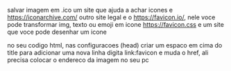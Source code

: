salvar imagem em .ico
um site que ajuda a achar icones e https://iconarchive.com/
outro site legal e o https://favicon.io/, nele voce pode transformar img, texto ou emoji em icone
https://favicon.css e um site que voce pode desenhar um icone

no seu codigo html, nas configuracoes (head)
criar um espaco em cima do title para adicionar uma nova linha
digita link:favicon e muda o href, ali precisa colocar o endereco da imagem no seu pc